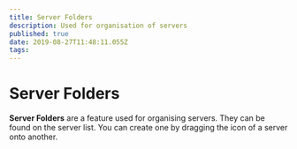 ```yaml
---
title: Server Folders
description: Used for organisation of servers
published: true
date: 2019-08-27T11:48:11.055Z
tags: 
---
```


# Server Folders

**Server Folders** are a feature used for organising servers. They can be found on the server list. You can create one by dragging the icon of a server onto another.
